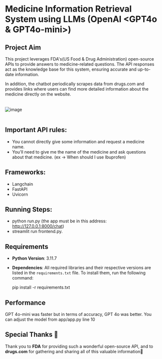 # Medicine Information Retrieval System using LLMs (OpenAI <GPT4o & GPT4o-mini>)

## Project Aim  
This project leverages FDA's(US Food & Drug Administration) open-source APIs to provide answers to medicine-related questions. The API responses act as the knowledge base for this system, ensuring accurate and up-to-date information.  

In addition, the chatbot periodically scrapes data from drugs.com and provides links where users can find more detailed information about the medicine directly on the website.
</br></br></br>
![image](https://github.com/user-attachments/assets/b959fa41-cc7a-4e19-a96d-fa269efedcaa)
</br></br>

## Important API rules:
* You cannot directly give some information and request a medicine name.
* You'll need to give me the name of the medicine and ask questions about that medicine. (ex → When should I use Ibuprofen)

## Frameworks:
* Langchain
* FastAPI
* Uvicorn

## Running Steps:
* python run.py (the app must be in this address: http://127.0.0.1:8000/chat)
* streamlit run frontend.py. 

## Requirements  
- **Python Version**: 3.11.7  
- **Dependencies**: All required libraries and their respective versions are listed in the `requirements.txt` file. To install them, run the following command:  

  pip install -r requirements.txt

## Performance
GPT 4o-mini was faster but in terms of accuracy, GPT 4o was better. You can adjust the model from app/app.py line 10


## Special Thanks 🙏
Thank you to **FDA** for providing such a wonderful open-source API, and to **drugs.com** for gathering and sharing all of this valuable information💊
